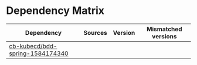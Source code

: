 # Dependency Matrix

Dependency | Sources | Version | Mismatched versions
---------- | ------- | ------- | -------------------
[cb-kubecd/bdd-spring-1584174340](https://github.com/cb-kubecd/bdd-spring-1584174340.git) |  | []() | 
